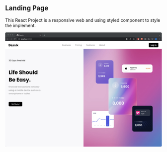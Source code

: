 ## Landing Page

This React Project is a responsive web and using styled component to style the implement.

![Preview](preview.png?raw=true)
